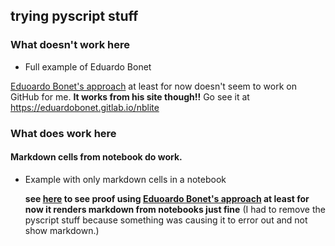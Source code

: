 ## trying pyscript stuff

### What doesn't work here

- Full example of Eduardo Bonet

[Eduoardo Bonet's approach](https://twitter.com/EduardoBonet/status/1521841937233465345) at least for now doesn't seem to work on GitHub for me. **It works from his site though!!** Go see it at https://eduardobonet.gitlab.io/nblite

### What does work here

#### Markdown cells from notebook do work.

- Example with only markdown cells in a notebook

  **see [here](https://fomightez.github.io/pyscript_test/test_md_render.html) to see proof using [Eduoardo Bonet's approach](https://twitter.com/EduardoBonet/status/1521841937233465345) at least for now it renders markdown from notebooks just fine** (I had to remove the pyscript stuff because something was causing it to error out and not show markdown.)
